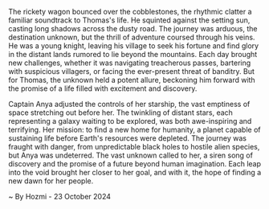 
The rickety wagon bounced over the cobblestones, the rhythmic clatter a familiar soundtrack to Thomas's life. He squinted against the setting sun, casting long shadows across the dusty road. The journey was arduous, the destination unknown, but the thrill of adventure coursed through his veins. He was a young knight, leaving his village to seek his fortune and find glory in the distant lands rumored to lie beyond the mountains. Each day brought new challenges, whether it was navigating treacherous passes, bartering with suspicious villagers, or facing the ever-present threat of banditry. But for Thomas, the unknown held a potent allure, beckoning him forward with the promise of a life filled with excitement and discovery.

Captain Anya adjusted the controls of her starship, the vast emptiness of space stretching out before her. The twinkling of distant stars, each representing a galaxy waiting to be explored, was both awe-inspiring and terrifying. Her mission: to find a new home for humanity, a planet capable of sustaining life before Earth's resources were depleted. The journey was fraught with danger, from unpredictable black holes to hostile alien species, but Anya was undeterred. The vast unknown called to her, a siren song of discovery and the promise of a future beyond human imagination. Each leap into the void brought her closer to her goal, and with it, the hope of finding a new dawn for her people. 

~ By Hozmi - 23 October 2024
